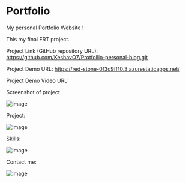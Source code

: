 # Portfolio

My personal Portfolio Website !

This my final FRT project.

Project Link (GitHub repository URL): https://github.com/KeshavO7/Protfoilio-personal-blog.git

Project Demo URL: https://red-stone-0f3c9ff10.3.azurestaticapps.net/

Project Demo Video URL: 

Screenshot of project

![image](https://user-images.githubusercontent.com/105210856/233405008-7673df38-a6ed-4890-948f-0f071ee13a12.png)

Project: 

![image](https://user-images.githubusercontent.com/105210856/233405120-cec1cf50-2952-4390-8f2e-3329f3125671.png)

Skills:

![image](https://user-images.githubusercontent.com/105210856/233405234-d0984f9c-f959-44cc-9867-b0902d16aa77.png)

Contact me:

![image](https://user-images.githubusercontent.com/105210856/233405431-f480e11a-d477-46df-944e-cb47253bab90.png)


